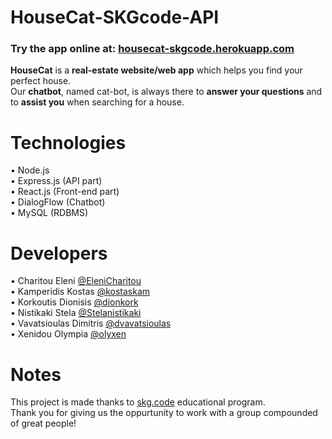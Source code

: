 # HouseCat-SKGcode-API
<h3> Try the app online at: <a href="https://housecat-skgcode.herokuapp.com/">housecat-skgcode.herokuapp.com</a> </h3>  

**HouseCat** is a **real-estate website/web app** which helps you find your perfect house.  
Our **chatbot**, named cat-bot, is always there to **answer your questions** and to **assist you** when searching for a house.

# Technologies  
• Node.js   
• Express.js (API part)  
• React.js (Front-end part)  
• DialogFlow (Chatbot)  
• MySQL (RDBMS)  

# Developers
• Charitou Eleni [@EleniCharitou](https://github.com/EleniCharitou)  
• Kamperidis Kostas [@kostaskam](https://github.com/kostaskam)  
• Korkoutis Dionisis [@dionkork](https://github.com/dionkork)  
• Nistikaki Stela [@Stelanistikaki](https://github.com/Stelanistikaki)  
• Vavatsioulas Dimitris [@dvavatsioulas](https://github.com/dvavatsioulas)  
• Xenidou Olympia [@olyxen](https://github.com/olyxen)  

# Notes
This project is made thanks to [skg.code](http://www.skgcode.gr) educational program.  
Thank you for giving us the oppurtunity to work with a group compounded of great people!
